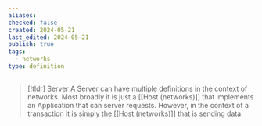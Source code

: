```yaml
---
aliases: 
checked: false
created: 2024-05-21
last_edited: 2024-05-21
publish: true
tags:
  - networks
type: definition
---
```

>[!tldr] Server
> A Server can have multiple definitions in the context of networks. Most broadly it is just a [[Host (networks)]] that implements an Application that can server requests. However, in the context of a transaction it is simply the [[Host (networks)]] that is sending data.

